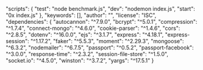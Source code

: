    "scripts": {
    "test": "node benchmark.js",
    "dev": "nodemon index.js",
    "start": "0x index.js"
  },
  "keywords": [],
  "author": "",
  "license": "ISC",
  "dependencies": {
    "autocannon": "^7.9.0",
    "bcrypt": "^5.0.1",
    "compression": "^1.7.4",
    "connect-mongo": "^4.6.0",
    "cookie-parser": "^1.4.6",
    "cors": "^2.8.5",
    "dotenv": "^16.0.0",
    "ejs": "^3.1.7",
    "express": "^4.18.1",
    "express-session": "^1.17.2",
    "faker": "^5.5.3",
    "moment": "^2.29.3",
    "mongoose": "^6.3.2",
    "nodemailer": "^6.7.5",
    "passport": "^0.5.2",
    "passport-facebook": "^3.0.0",
    "response-time": "^2.3.2",
    "session-file-store": "^1.5.0",
    "socket.io": "^4.5.0",
    "winston": "^3.7.2",
    "yargs": "^17.5.1"
  }